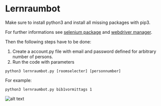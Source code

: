 # Lernraumbot
Make sure to install python3 and install all missing packages with pip3.

For further informations see 
[selenium package](https://pypi.org/project/selenium/) and
[webdriver manager](https://pypi.org/project/webdriver-manager/).

Then the following steps have to be done:
  1. Create a account.py file with email and password defined for arbitrary number of persons.
  2. Run the code with parameters 

  ````bashscript
  python3 lernraumbot.py [roomselecter] [personnumber] 
  ````
 For example:
  ````bashscript
  python3 lernraumbot.py bib1vormittags 1
  ````

![alt text](https://logos-download.com/wp-content/uploads/2019/07/RWTH_Aachen_University_Logo.png)
